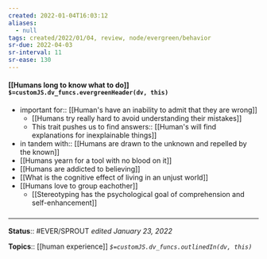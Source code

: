```yaml
---
created: 2022-01-04T16:03:12 
aliases:
  - null
tags: created/2022/01/04, review, node/evergreen/behavior
sr-due: 2022-04-03
sr-interval: 11
sr-ease: 130
---
```


#### [[Humans long to know what to do]] `$=customJS.dv_funcs.evergreenHeader(dv, this)`

- important for:: [[Human's have an inability to admit that they are wrong]]
	- [[Humans try really hard to avoid understanding their mistakes]]
	- This trait pushes us to find 
	answers:: [[Human's will find explanations for inexplainable things]]
- in tandem with:: [[Humans are drawn to the unknown and repelled by the known]]
- [[Humans yearn for a tool with no blood on it]]
- [[Humans are addicted to believing]]
- [[What is the cognitive effect of living in an unjust world]]
- [[Humans love to group eachother]]
	- [[Stereotyping has the psychological goal of comprehension and self-enhancement]]

### <hr class="footnote"/>

**Status**:: #EVER/SPROUT
*edited January 23, 2022*

**Topics**:: [[human experience]]
*`$=customJS.dv_funcs.outlinedIn(dv, this)`*
